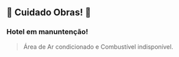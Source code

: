 ## 🚧 Cuidado Obras! 🚧 

### Hotel em manuntenção!

> Área de Ar condicionado e Combustível indisponível.
